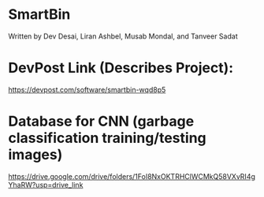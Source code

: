 # SmartBin

Written by Dev Desai, Liran Ashbel, Musab Mondal, and Tanveer Sadat

# DevPost Link (Describes Project):
https://devpost.com/software/smartbin-wqd8p5

# Database for CNN (garbage classification training/testing images)
https://drive.google.com/drive/folders/1FoI8NxOKTRHClWCMkQ58VXvRI4gYhaRW?usp=drive_link
